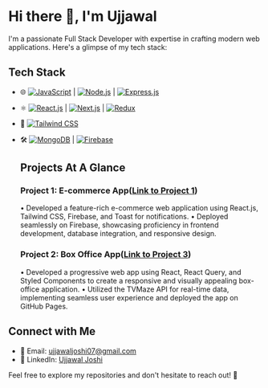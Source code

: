 # Hi there 👋, I'm Ujjawal

I'm a passionate Full Stack Developer with expertise in crafting modern web applications. Here's a glimpse of my tech stack:

## Tech Stack
- 🌐 [![JavaScript](https://img.shields.io/badge/JavaScript-F7DF1E?style=for-the-badge&logo=javascript&logoColor=white)](https://developer.mozilla.org/en-US/docs/Web/JavaScript)
  | [![Node.js](https://img.shields.io/badge/Node.js-43853D?style=for-the-badge&logo=node.js&logoColor=white)](https://nodejs.org/)
  | [![Express.js](https://img.shields.io/badge/Express.js-000000?style=for-the-badge&logo=express&logoColor=white)](https://expressjs.com/)
- ⚛️ [![React.js](https://img.shields.io/badge/React.js-61DAFB?style=for-the-badge&logo=react&logoColor=white)](https://reactjs.org/)
  | [![Next.js](https://img.shields.io/badge/Next.js-000000?style=for-the-badge&logo=next.js&logoColor=white)](https://nextjs.org/)
  | [![Redux](https://img.shields.io/badge/Redux-764ABC?style=for-the-badge&logo=redux&logoColor=white)](https://redux.js.org/)
- 📐 [![Tailwind CSS](https://img.shields.io/badge/Tailwind_CSS-38B2AC?style=for-the-badge&logo=tailwind-css&logoColor=white)](https://tailwindcss.com/)
- 🛠️ [![MongoDB](https://img.shields.io/badge/MongoDB-47A248?style=for-the-badge&logo=mongodb&logoColor=white)](https://www.mongodb.com/)
  | [![Firebase](https://img.shields.io/badge/Firebase-FFCA28?style=for-the-badge&logo=firebase&logoColor=black)](https://firebase.google.com/)

  ## Projects At A Glance

    ### Project 1: E-commerce App([Link to Project 1](https://thinsil-ecommerce.web.app/))
     • Developed a feature-rich e-commerce web application using React.js, Tailwind CSS, Firebase, and Toast for notifications.
     • Deployed seamlessly on Firebase, showcasing proficiency in frontend development, database integration, and responsive design.
    
    ### Project 2: Box Office App([Link to Project 3](https://cyber-rush.github.io/box-office-app/))
     • Developed a progressive web app using React, React Query, and Styled Components to create a responsive and visually appealing box-office application.
     • Utilized the TVMaze API for real-time data, implementing seamless user experience and deployed the app on GitHub Pages.
    

## Connect with Me
- 📧 Email: ujjawaljoshi07@gmail.com
- 💼 LinkedIn: [Ujjawal Joshi](https://www.linkedin.com/in/ujjawal-joshi/)

Feel free to explore my repositories and don't hesitate to reach out! 🚀

